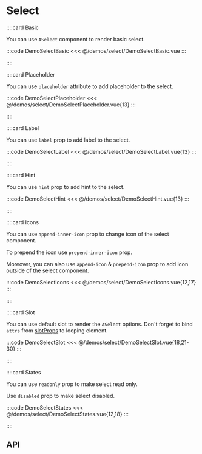 <script lang="ts" setup>
import api from '@anu/component-meta/ASelect.json'
</script>

# Select

<!-- 👉 Basic -->
::::card Basic

You can use `ASelect` component to render basic select.

:::code DemoSelectBasic
<<< @/demos/select/DemoSelectBasic.vue
:::

::::

<!-- 👉 Placeholder -->
::::card Placeholder

You can use `placeholder` attribute to add placeholder to the select.

:::code DemoSelectPlaceholder
<<< @/demos/select/DemoSelectPlaceholder.vue{13}
:::

::::

<!-- 👉 Label -->
::::card Label

You can use `label` prop to add label to the select.

:::code DemoSelectLabel
<<< @/demos/select/DemoSelectLabel.vue{13}
:::

::::

<!-- 👉 Hint -->
::::card Hint

You can use `hint` prop to add hint to the select.

:::code DemoSelectHint
<<< @/demos/select/DemoSelectHint.vue{13}
:::

::::

<!-- 👉 Icons -->
::::card Icons

You can use `append-inner-icon` prop to change icon of the select component.

To prepend the icon use `prepend-inner-icon` prop.

Moreover, you can also use `append-icon` & `prepend-icon` prop to add icon outside of the select component.

:::code DemoSelectIcons
<<< @/demos/select/DemoSelectIcons.vue{12,17}
:::

::::

<!-- 👉 Slots -->
::::card Slot

You can use default slot to render the `ASelect` options. Don't forget to bind `attrs` from [slotProps](https://vuejs.org/guide/components/slots.html#scoped-slots) to looping element.

:::code DemoSelectSlot
<<< @/demos/select/DemoSelectSlot.vue{18,21-30}
:::

::::

<!-- 👉 States -->
::::card States

You can use `readonly` prop to make select read only.

Use `disabled` prop to make select disabled.

:::code DemoSelectStates
<<< @/demos/select/DemoSelectStates.vue{12,18}
:::

::::

<!-- 👉 API -->
## API

<Api :api="api"></Api>
